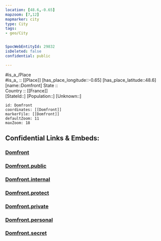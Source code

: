 ```yaml
---
location: [48.6,-0.65] 
mapzoom: [7,12] 
mapmarker: city 
type: City
tags:
- geo/City


SpocWebEntityId: 29832
isDeleted: false
confidential: public

---
```

#is_a_/Place  
#is_a_ :: [[Place]] 
[has_place_longitude::-0.65] 
[has_place_latitude::48.6] 
[name::Domfront] 
State ::  
Country :: [[France]]  
[StateId::] 
[Population::] 
[Unknown::] 


```leaflet
id: Domfront
coordinates: [[Domfront]] 
markerFile: [[Domfront]] 
defaultZoom: 11 
maxZoom: 18
```


## Confidential Links & Embeds: 

### [Domfront](/_Standards/Earth/Continent/Europe/Europe~West/France/regions~France/Normandie/departments~Normandie/Orne/communes~Orne/Alençon/cities~Alençon/Domfront.md) 

### [Domfront.public](/_public/Earth/Continent/Europe/Europe~West/France/regions~France/Normandie/departments~Normandie/Orne/communes~Orne/Alençon/cities~Alençon/Domfront.public.md) 

### [Domfront.internal](/_internal/Earth/Continent/Europe/Europe~West/France/regions~France/Normandie/departments~Normandie/Orne/communes~Orne/Alençon/cities~Alençon/Domfront.internal.md) 

### [Domfront.protect](/_protect/Earth/Continent/Europe/Europe~West/France/regions~France/Normandie/departments~Normandie/Orne/communes~Orne/Alençon/cities~Alençon/Domfront.protect.md) 

### [Domfront.private](/_private/Earth/Continent/Europe/Europe~West/France/regions~France/Normandie/departments~Normandie/Orne/communes~Orne/Alençon/cities~Alençon/Domfront.private.md) 

### [Domfront.personal](/_personal/Earth/Continent/Europe/Europe~West/France/regions~France/Normandie/departments~Normandie/Orne/communes~Orne/Alençon/cities~Alençon/Domfront.personal.md) 

### [Domfront.secret](/_secret/Earth/Continent/Europe/Europe~West/France/regions~France/Normandie/departments~Normandie/Orne/communes~Orne/Alençon/cities~Alençon/Domfront.secret.md)

